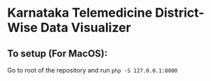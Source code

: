 # Karnataka Telemedicine District-Wise Data Visualizer

## To setup (For MacOS):

Go to root of the repository and run
`php -S 127.0.0.1:8000` 
